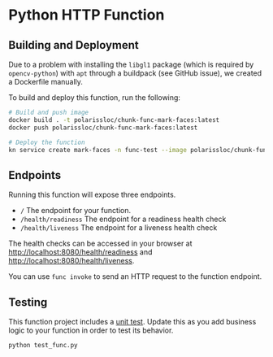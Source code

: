 # Python HTTP Function

## Building and Deployment

Due to a problem with installing the `libgl1` package (which is required by `opencv-python`) with `apt` through a buildpack (see GitHub issue), we created a Dockerfile manually.

To build and deploy this function, run the following:

```sh
# Build and push image
docker build . -t polarissloc/chunk-func-mark-faces:latest
docker push polarissloc/chunk-func-mark-faces:latest

# Deploy the function
kn service create mark-faces -n func-test --image polarissloc/chunk-func-mark-faces:latest
```



## Endpoints

Running this function will expose three endpoints.

  * `/` The endpoint for your function.
  * `/health/readiness` The endpoint for a readiness health check
  * `/health/liveness` The endpoint for a liveness health check

The health checks can be accessed in your browser at
[http://localhost:8080/health/readiness]() and
[http://localhost:8080/health/liveness]().

You can use `func invoke` to send an HTTP request to the function endpoint.


## Testing

This function project includes a [unit test](./test_func.py). Update this
as you add business logic to your function in order to test its behavior.

```console
python test_func.py
```
